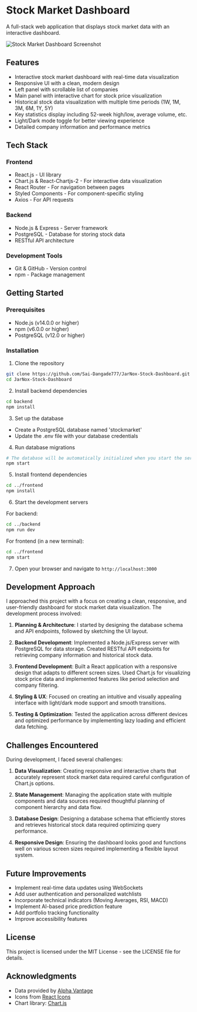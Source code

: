 # Stock Market Dashboard

A full-stack web application that displays stock market data with an interactive dashboard.

![Stock Market Dashboard Screenshot](screenshots/dashboard.png)

## Features

- Interactive stock market dashboard with real-time data visualization
- Responsive UI with a clean, modern design
- Left panel with scrollable list of companies
- Main panel with interactive chart for stock price visualization
- Historical stock data visualization with multiple time periods (1W, 1M, 3M, 6M, 1Y, 5Y)
- Key statistics display including 52-week high/low, average volume, etc.
- Light/Dark mode toggle for better viewing experience
- Detailed company information and performance metrics

## Tech Stack

### Frontend
- React.js - UI library
- Chart.js & React-Chartjs-2 - For interactive data visualization
- React Router - For navigation between pages
- Styled Components - For component-specific styling
- Axios - For API requests

### Backend
- Node.js & Express - Server framework
- PostgreSQL - Database for storing stock data
- RESTful API architecture

### Development Tools
- Git & GitHub - Version control
- npm - Package management

## Getting Started

### Prerequisites
- Node.js (v14.0.0 or higher)
- npm (v6.0.0 or higher)
- PostgreSQL (v12.0 or higher)

### Installation

1. Clone the repository
```bash
git clone https://github.com/Sai-Dangade777/JarNox-Stock-Dashboard.git
cd JarNox-Stock-Dashboard
```

2. Install backend dependencies
```bash
cd backend
npm install
```

3. Set up the database
- Create a PostgreSQL database named 'stockmarket'
- Update the .env file with your database credentials

4. Run database migrations
```bash
# The database will be automatically initialized when you start the server
npm start
```

5. Install frontend dependencies
```bash
cd ../frontend
npm install
```

6. Start the development servers

For backend:
```bash
cd ../backend
npm run dev
```

For frontend (in a new terminal):
```bash
cd ../frontend
npm start
```

7. Open your browser and navigate to `http://localhost:3000`

## Development Approach

I approached this project with a focus on creating a clean, responsive, and user-friendly dashboard for stock market data visualization. The development process involved:

1. **Planning & Architecture**: I started by designing the database schema and API endpoints, followed by sketching the UI layout.

2. **Backend Development**: Implemented a Node.js/Express server with PostgreSQL for data storage. Created RESTful API endpoints for retrieving company information and historical stock data.

3. **Frontend Development**: Built a React application with a responsive design that adapts to different screen sizes. Used Chart.js for visualizing stock price data and implemented features like period selection and company filtering.

4. **Styling & UX**: Focused on creating an intuitive and visually appealing interface with light/dark mode support and smooth transitions.

5. **Testing & Optimization**: Tested the application across different devices and optimized performance by implementing lazy loading and efficient data fetching.

## Challenges Encountered

During development, I faced several challenges:

1. **Data Visualization**: Creating responsive and interactive charts that accurately represent stock market data required careful configuration of Chart.js options.

2. **State Management**: Managing the application state with multiple components and data sources required thoughtful planning of component hierarchy and data flow.

3. **Database Design**: Designing a database schema that efficiently stores and retrieves historical stock data required optimizing query performance.

4. **Responsive Design**: Ensuring the dashboard looks good and functions well on various screen sizes required implementing a flexible layout system.

## Future Improvements

- Implement real-time data updates using WebSockets
- Add user authentication and personalized watchlists
- Incorporate technical indicators (Moving Averages, RSI, MACD)
- Implement AI-based price prediction feature
- Add portfolio tracking functionality
- Improve accessibility features

## License

This project is licensed under the MIT License - see the LICENSE file for details.

## Acknowledgments

- Data provided by [Alpha Vantage](https://www.alphavantage.co/)
- Icons from [React Icons](https://react-icons.github.io/react-icons/)
- Chart library: [Chart.js](https://www.chartjs.org/)
